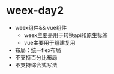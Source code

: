 # weex-day2

- weex组件&& vue组件
  - weex主要是用于转换api和原生标签
  - vue主要用于组建复用
- 布局：统一flex布局
- 不支持百分比布局
- 不支持综合式写法